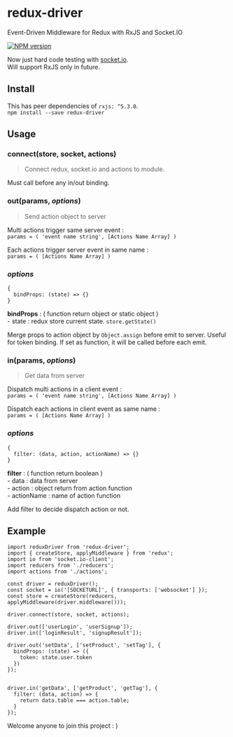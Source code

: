 # **redux-driver**
Event-Driven Middleware for Redux with RxJS and Socket.IO

[![NPM version](http://img.shields.io/npm/v/redux-driver.svg?style=flat-square)](https://www.npmjs.org/package/redux-driver)

Now just hard code testing with [socket.io](https://github.com/socketio/socket.io).   
Will support RxJS only in future.

## Install
This has peer dependencies of `rxjs: ^5.3.0`.   
`npm install --save redux-driver`

## Usage
### connect(store, socket, actions)
> Connect redux, socket.io and actions to module.

Must call before any in/out binding.

### out(params, _options_)
> Send action object to server

Multi actions trigger same server event :   
`params = ( 'event name string', [Actions Name Array] )`

Each actions trigger server event in same name :   
`params = ( [Actions Name Array] )`

### _options_
```
{
  bindProps: (state) => {}
}
```
**bindProps** : ( function return object or static object )    
\- state : redux store current state.  `store.getState()`  

Merge props to action object by `Object.assign` before emit to server. Useful for token binding. If set as function, it will be called before each emit.

### in(params, _options_)
> Get data from server

Dispatch multi actions in a client event :  
`params = ( 'event name string', [Actions Name Array] )`

Dispatch each actions in client event as same name :   
`params = ( [Actions Name Array] )`

### _options_
```
{
  filter: (data, action, actionName) => {}
}
```
**filter** : ( function return boolean )   
\- data : data from server   
\- action : object return from action function   
\- actionName : name of action function   

Add filter to decide dispatch action or not.

## Example
```
import reduxDriver from 'redux-driver';
import { createStore, applyMiddleware } from 'redux';
import io from 'socket.io-client';
import reducers from './reducers';
import actions from './actions';

const driver = reduxDriver();
const socket = io('[SOCKETURL]', { transports: ['websocket'] });
const store = createStore(reducers, applyMiddleware(driver.middleware()));

driver.connect(store, socket, actions);

driver.out(['userLogin', 'userSignup']);
driver.in(['loginResult', 'signupResult']);

driver.out('setData', ['setProduct', 'setTag'], {
  bindProps: (state) => ({
    token: state.user.token
  })
});


driver.in('getData', ['getProduct', 'getTag'], {
  filter: (data, action) => {
    return data.table === action.table;
  }
});
```

Welcome anyone to join this project : )
